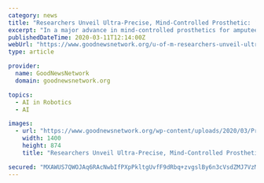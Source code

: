 ```yaml
---
category: news
title: "Researchers Unveil Ultra-Precise, Mind-Controlled Prosthetic: ‘It’s like you have a hand again’"
excerpt: "In a major advance in mind-controlled prosthetics for amputees, University of Michigan researchers have tapped faint, latent signals from arm nerves and amplified them to enable real-time, intuitive, finger-level control of a robotic hand. To achieve this, the researchers developed a way to tame temperamental nerve endings, separate thick nerve ..."
publishedDateTime: 2020-03-11T12:14:00Z
webUrl: "https://www.goodnewsnetwork.org/u-of-m-researchers-unveil-ultra-precise-mind-controlled-prosthetic/"
type: article

provider:
  name: GoodNewsNetwork
  domain: goodnewsnetwork.org

topics:
  - AI in Robotics
  - AI

images:
  - url: "https://www.goodnewsnetwork.org/wp-content/uploads/2020/03/Prosthetic-Arm-User-Evan-Dougherty-Michigan-Engineering.jpg"
    width: 1400
    height: 874
    title: "Researchers Unveil Ultra-Precise, Mind-Controlled Prosthetic: ‘It’s like you have a hand again’"

secured: "MXAWUS7QWOJAq6RAcNwbIfPXpPkltgUvfF9dRbq+zvgslBy6n3cVsdZMJ7VzMrCr6OCoO3a2bMQxr1dyrY7YoEbvGGP1qYKlFQd+j0udr41A1Abaic9LTu5QaioJglhU6GBzSGlrMaPiECccTPbM3vPSrFQDTXE1HEQdg8y1IdCBEJfn5m7motst982Q5mEReL6C8o2OCZW+ejhSM+t9gFAiw5JqDpCHO2WPSfZaSFPSxvUMSIzEaWhYlHZwTGc9Hv8ZrBQPIFS8Pm4lcaYzNMB5JL3AUjL62TzvmiqYB6r8o8FmqSB/JvTfa1cYExDC;9JibN8EKmxSUrJ1yx3C/Og=="
---
```


